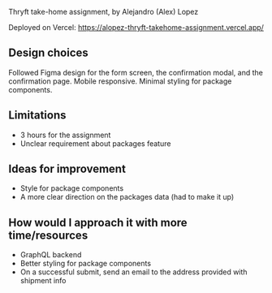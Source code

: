 Thryft take-home assignment, by Alejandro (Alex) Lopez

Deployed on Vercel: https://alopez-thryft-takehome-assignment.vercel.app/

## Design choices

Followed Figma design for the form screen, the confirmation modal, and the confirmation page. Mobile responsive. Minimal styling for package components.

## Limitations

- 3 hours for the assignment
- Unclear requirement about packages feature

## Ideas for improvement

- Style for package components
- A more clear direction on the packages data (had to make it up)

## How would I approach it with more time/resources

- GraphQL backend
- Better styling for package components
- On a successful submit, send an email to the address provided with shipment info

